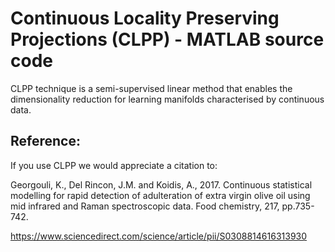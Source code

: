 # Continuous Locality Preserving Projections (CLPP) - MATLAB source code

CLPP technique is a semi-supervised linear method that enables the dimensionality reduction for learning manifolds characterised by continuous data. 

## Reference:

If you use CLPP we would appreciate a citation to:

Georgouli, K., Del Rincon, J.M. and Koidis, A., 2017. Continuous statistical modelling for rapid detection of adulteration of extra virgin olive oil using mid infrared and Raman spectroscopic data. Food chemistry, 217, pp.735-742.

https://www.sciencedirect.com/science/article/pii/S0308814616313930
